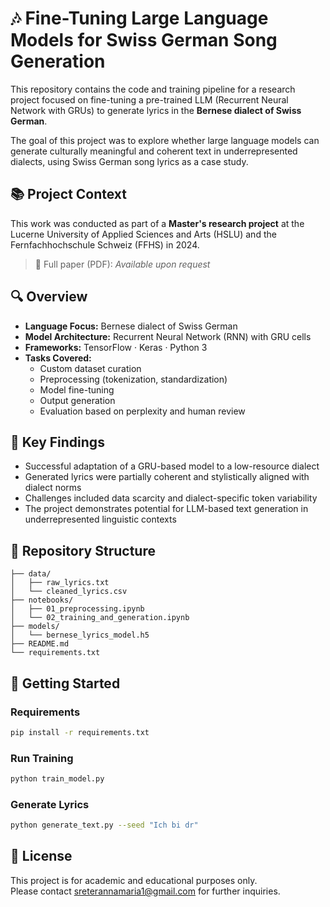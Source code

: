 # 🎶 Fine-Tuning Large Language Models for Swiss German Song Generation

This repository contains the code and training pipeline for a research project focused on fine-tuning a pre-trained LLM (Recurrent Neural Network with GRUs) to generate lyrics in the **Bernese dialect of Swiss German**.

The goal of this project was to explore whether large language models can generate culturally meaningful and coherent text in underrepresented dialects, using Swiss German song lyrics as a case study.

## 📚 Project Context

This work was conducted as part of a **Master's research project** at the Lucerne University of Applied Sciences and Arts (HSLU) and the Fernfachhochschule Schweiz (FFHS) in 2024.

> 📄 Full paper (PDF): _Available upon request_

## 🔍 Overview

- **Language Focus:** Bernese dialect of Swiss German  
- **Model Architecture:** Recurrent Neural Network (RNN) with GRU cells  
- **Frameworks:** TensorFlow · Keras · Python 3  
- **Tasks Covered:**  
  - Custom dataset curation  
  - Preprocessing (tokenization, standardization)  
  - Model fine-tuning  
  - Output generation  
  - Evaluation based on perplexity and human review

## 🧪 Key Findings

- Successful adaptation of a GRU-based model to a low-resource dialect  
- Generated lyrics were partially coherent and stylistically aligned with dialect norms  
- Challenges included data scarcity and dialect-specific token variability  
- The project demonstrates potential for LLM-based text generation in underrepresented linguistic contexts

## 📁 Repository Structure

```
├── data/
│   ├── raw_lyrics.txt
│   └── cleaned_lyrics.csv
├── notebooks/
│   ├── 01_preprocessing.ipynb
│   └── 02_training_and_generation.ipynb
├── models/
│   └── bernese_lyrics_model.h5
├── README.md
└── requirements.txt
```

## 🚀 Getting Started

### Requirements
```bash
pip install -r requirements.txt
```

### Run Training
```bash
python train_model.py
```

### Generate Lyrics
```bash
python generate_text.py --seed "Ich bi dr"
```

## 📄 License

This project is for academic and educational purposes only.  
Please contact [sreterannamaria1@gmail.com](mailto:sreterannamaria1@gmail.com) for further inquiries.

